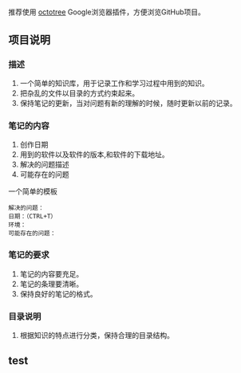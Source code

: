 ##  
推荐使用 [octotree](https://github.com/buunguyen/octotree) Google浏览器插件，方便浏览GitHub项目。

## 项目说明  
### 描述  
1. 一个简单的知识库，用于记录工作和学习过程中用到的知识。
2. 把杂乱的文件以目录的方式约束起来。
3. 保持笔记的更新，当对问题有新的理解的时候，随时更新以前的记录。

### 笔记的内容  
1. 创作日期
2. 用到的软件以及软件的版本,和软件的下载地址。
3. 解决的问题描述
4. 可能存在的问题

一个简单的模板

	解决的问题：
	日期：（CTRL+T）
	环境： 
	可能存在的问题：
	
	
### 笔记的要求  
1. 笔记的内容要充足。
2. 笔记的条理要清晰。
3. 保持良好的笔记的格式。

### 目录说明  

1. 根据知识的特点进行分类，保持合理的目录结构。

## test